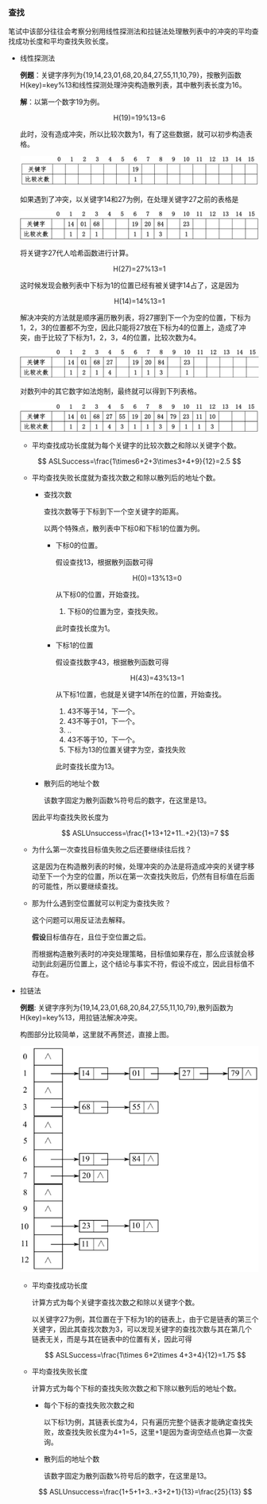 ### 查找

笔试中该部分往往会考察分别用线性探测法和拉链法处理散列表中的冲突的平均查找成功长度和平均查找失败长度。

- 线性探测法

  **例题**：关键字序列为{19,14,23,01,68,20,84,27,55,11,10,79}，按散列函数H(key)=key%13和线性探测处理沖突构造散列表，其中散列表长度为16。

  **解**：以第一个数字19为例。

  <p align="center">H(19)=19%13=6</p>
  
  
  此时，没有造成冲突，所以比较次数为1，有了这些数据，就可以初步构造表格。
  
  <p align="center"><img src="https://raw.githubusercontent.com/DoubleYellowIce/AndroidTechArticlesStorage/master/imgs/image-20220814134826320.png"></img></p>
  
  如果遇到了冲突，以关键字14和27为例，在处理关键字27之前的表格是
  
  <p align="center"><img src="https://raw.githubusercontent.com/DoubleYellowIce/AndroidTechArticlesStorage/master/imgs/image-20220814141538627.png"></img></p>
  
  将关键字27代人哈希函数进行计算。
  
  <p align="center">H(27)=27%13=1</p>
  
  这时候发现会散列表中下标为1的位置已经有被关键字14占了，这是因为
  
  <p align="center">H(14)=14%13=1</p>
  

  解决冲突的方法就是顺序遍历散列表，将27挪到下一个为空的位置，下标为1，2，3的位置都不为空，因此只能将27放在下标为4的位置上，造成了冲突，由于比较了下标为1，2，3，4的位置，比较次数为4。

  <p align="center"><img src="https://raw.githubusercontent.com/DoubleYellowIce/AndroidTechArticlesStorage/master/imgs/image-20220814142204488.png"></img></p>
  
  对数列中的其它数字如法炮制，最终就可以得到下列表格。
  
  <p align="center"><img src="https://raw.githubusercontent.com/DoubleYellowIce/AndroidTechArticlesStorage/master/imgs/image-20220814135041743.png"></img></p>

  - 平均查找成功长度就为每个关键字的比较次数之和除以关键字个数。

    

  $$
  ASLSuccess=\frac{1\times6+2+3\times3+4+9}{12}=2.5
  $$

  

  - 平均查找失败长度就为查找次数之和除以散列后的地址个数。

    - 查找次数
  
      查找次数等于下标到下一个空关键字的距离。

      以两个特殊点，散列表中下标0和下标1的位置为例。

      - 下标0的位置。

        假设查找13，根据散列函数可得

        <p align="center">H(0)=13%13=0</p>
        
        
        从下标0的位置，开始查找。
        
        1. 下标0的位置为空，查找失败。
        
        此时查找长度为1。
        
      - 下标1的位置
      
        假设查找数字43，根据散列函数可得
      
        <p align="center">H(43)=43%13=1</p>
        
        
        从下标1位置，也就是关键字14所在的位置，开始查找。
        
        1. 43不等于14，下一个。
        2. 43不等于01，下一个。
        3. ..
        4. 43不等于10，下一个。
        5. 下标为13的位置关键字为空，查找失败
        
        此时查找长度为13。
      
    - 散列后的地址个数
    
      该数字固定为散列函数%符号后的数字，在这里是13。

    因此平均查找失败长度为

    
    $$
    ASLUnsuccess=\frac{1+13+12+11..+2}{13}=7
    $$
    
  - 为什么第一次查找目标值失败之后还要继续往后找？
  
    这是因为在构造散列表的时候，处理冲突的办法是将造成冲突的关键字移动至下一个为空的位置，所以在第一次查找失败后，仍然有目标值在后面的可能性，所以要继续查找。
  
  - 那为什么遇到空位置就可以判定为查找失败？
  
    这个问题可以用反证法去解释。
  
    **假设**目标值存在，且位于空位置之后。
  
    而根据构造散列表时的冲突处理策略，目标值如果存在，那么应该就会移动到此刻遍历位置上，这个结论与事实不符，假设不成立，因此目标值不存在。

- 拉链法

  **例题**: 关键字序列为{19,14,23,01,68,20,84,27,55,11,10,79},散列函数为H(key)=key%13，用拉链法解决冲突。

  构图部分比较简单，这里就不再赘述，直接上图。

  <p align="center"><img src="https://raw.githubusercontent.com/DoubleYellowIce/AndroidTechArticlesStorage/master/imgs/image-20220816152717199.png"></img></p>

  - 平均查找成功长度

    计算方式为每个关键字查找次数之和除以关键字个数。

    以关键字27为例，其位置在于下标为1的的链表上，由于它是链表的第三个关键字，因此其查找次数为3，可以发现关键字的查找次数与其在第几个链表无关，而是与其在链表中的位置有关，因此可得

    
    $$
    ASLSuccess=\frac{1\times 6+2\times 4+3+4}{12}=1.75
    $$
    

  - 平均查找失败长度

    计算方式为每个下标的查找失败次数之和下除以散列后的地址个数。

    - 每个下标的查找失败次数之和

      以下标1为例，其链表长度为4，只有遍历完整个链表才能确定查找失败，故查找失败长度为4+1=5，这里+1是因为查询空结点也算一次查询。

    - 散列后的地址个数

      该数字固定为散列函数%符号后的数字，在这里是13。

    $$
    ASLUnsuccess=\frac{1+5+1+3..+3+2+1}{13}=\frac{25}{13}
    $$

    
